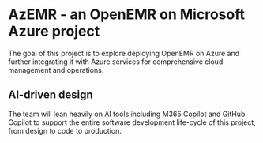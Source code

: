 # AzEMR - an OpenEMR on Microsoft Azure project

The goal of this project is to explore deploying OpenEMR on Azure and further integrating it with Azure services for comprehensive cloud management and operations.

## AI-driven design

The team will lean heavily on AI tools including M365 Copilot and GitHub Copilot to support the entire software development life-cycle of this project, from design to code to production.
